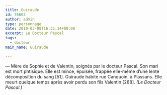 ```yaml
---
title: Guiraude
id: 76663
author: admin
type: personnage
date: 2010-03-08T16:35:14+00:00
excerpt: Le Docteur Pascal
tags:
  - docteur
main_name: Guiraude

---
```

— Mère de Sophie et de Valentin, soignés par le docteur Pascal. Son mari est mort phtisique. Elle est mince, épuisée, frappée elle-même d&rsquo;une lente décomposition du sang [51]. Guiraude habite rue Canquoin, à Plassans. Elle meurt quelque temps après avoir perdu son fils Valentin [268]. _(Le Docteur Pascal.)_